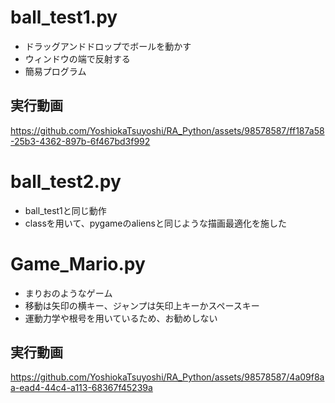 # ball_test1.py
* ドラッグアンドドロップでボールを動かす
* ウィンドウの端で反射する
* 簡易プログラム
## 実行動画
https://github.com/YoshiokaTsuyoshi/RA_Python/assets/98578587/ff187a58-25b3-4362-897b-6f467bd3f992

# ball_test2.py
* ball_test1と同じ動作
* classを用いて、pygameのaliensと同じような描画最適化を施した

# Game_Mario.py
* まりおのようなゲーム
* 移動は矢印の横キー、ジャンプは矢印上キーかスペースキー
* 運動力学や根号を用いているため、お勧めしない
## 実行動画
https://github.com/YoshiokaTsuyoshi/RA_Python/assets/98578587/4a09f8aa-ead4-44c4-a113-68367f45239a
